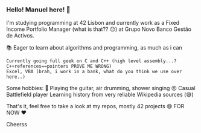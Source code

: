 ### Hello! Manuel here! 👋

  I'm studying programming at 42 Lisbon and currently work as a Fixed Income Portfolio Manager (what is that?? :neutral_face:) at Grupo Novo Banco Gestão de Activos.

:books: Eager to learn about algorithms and programming, as much as i can

	Currently going full geek on C and C++ (high level assembly...? C++references==pointers PROVE ME WRONG)
	Excel, VBA (brah, i work in a bank, what do you think we use over here..)


Some hobbies:
:guitar: Playing the guitar, air drumming, shower singing
:angry: Casual Battlefield player
Learning history from very reliable Wikipedia sources 	(:sweat_smile:)

That's it, feel free to take a look at my repos, mostly 42 projects :sweat_smile: FOR NOW :heart:

Cheerss
